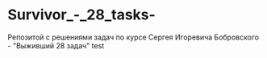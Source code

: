 # Survivor_-_28_tasks-
Репозитой с решениями задач по курсе Сергея Игоревича Бобровского - "Выживший 28 задач"
test
